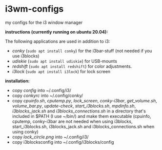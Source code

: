 # i3wm-configs
my configs for the i3 window manager

**instructions (currently running on ubuntu 20.04):**

The following applications are used in addition to i3:
  
  * *conky* (`sudo apt install conky`) for the i3bar-stuff (not needed if you use i3blocks)
  * *udiskie* (`sudo apt install udiskie`) for USB-mounts
  * *redshift* (`sudo apt install redshift`) for color adjustments.
  * *i3lock* (`sudo apt install i3lock`) for lock screen

**installation:**

  * copy *config* into ~/.config/i3/
  * copy *conkyrc* into ~/.config/conky/
  * copy *cpuinfo.sh*, *cputemp.py*, *lock_screen*, *conky-i3bar*, *get_volume.sh*, *volume_bar.py*, *update-check*, *start_i3blocks.sh*, *mpdinfo.sh*, *i3blocks_jack.sh* and *i3blocks_connections.sh* in a directory that's included in $PATH (I use ~/bin/) and make them executable (cpuinfo, cputemp, conky-i3bar are not needed when using i3blocks, start_i3blocks.sh, i3blocks_jack.sh and i3blocks_connections.sh when using conky)
  * copy *lock_circle.png* into ~/.config/i3/
  * copy i3blocksconfig into ~/.config/i3blocks/config

